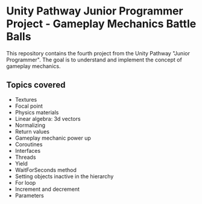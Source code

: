 # Unity Pathway Junior Programmer Project - Gameplay Mechanics Battle Balls

This repository contains the fourth project from the Unity Pathway "Junior Programmer". The goal is to understand and implement the concept of gameplay mechanics.

## Topics covered
* Textures
* Focal point
* Physics materials
* Linear algebra: 3d vectors
* Normalizing 
* Return values
* Gameplay mechanic power up
* Coroutines
* Interfaces
* Threads
* Yield
* WaitForSeconds method
* Setting objects inactive in the hierarchy 
* For loop
* Increment and decrement
* Parameters